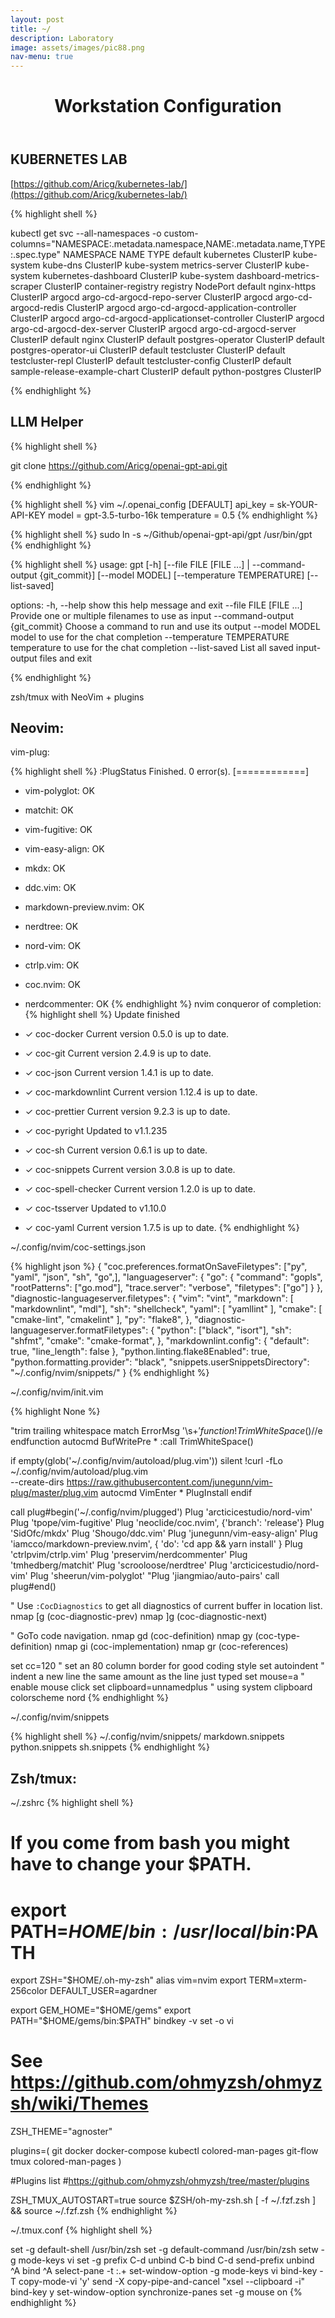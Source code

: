```yaml
---
layout: post
title: ~/
description: Laboratory
image: assets/images/pic88.png
nav-menu: true
---
```


<!-- Main
<div id="main" class="alt">
<section id="one">
	<div class="inner">
		<header class="major">
			<h1>My ThinkPad</h1>
		</header>
-->
<header class="major">
  <h1>Workstation Configuration</h1>
</header>


## KUBERNETES LAB
[https://github.com/Aricg/kubernetes-lab/](https://github.com/Aricg/kubernetes-lab/)

{% highlight shell %}

kubectl get svc --all-namespaces -o custom-columns="NAMESPACE:.metadata.namespace,NAME:.metadata.name,TYPE:.spec.type"
NAMESPACE            NAME                                       TYPE
default              kubernetes                                 ClusterIP
kube-system          kube-dns                                   ClusterIP
kube-system          metrics-server                             ClusterIP
kube-system          kubernetes-dashboard                       ClusterIP
kube-system          dashboard-metrics-scraper                  ClusterIP
container-registry   registry                                   NodePort
default              nginx-https                                ClusterIP
argocd               argo-cd-argocd-repo-server                 ClusterIP
argocd               argo-cd-argocd-redis                       ClusterIP
argocd               argo-cd-argocd-application-controller      ClusterIP
argocd               argo-cd-argocd-applicationset-controller   ClusterIP
argocd               argo-cd-argocd-dex-server                  ClusterIP
argocd               argo-cd-argocd-server                      ClusterIP
default              nginx                                      ClusterIP
default              postgres-operator                          ClusterIP
default              postgres-operator-ui                       ClusterIP
default              testcluster                                ClusterIP
default              testcluster-repl                           ClusterIP
default              testcluster-config                         ClusterIP
default              sample-release-example-chart               ClusterIP
default              python-postgres                            ClusterIP

{% endhighlight %}

## LLM Helper

{% highlight shell %}

git clone https://github.com/Aricg/openai-gpt-api.git

{% endhighlight %}

{% highlight shell %}
vim ~/.openai_config
[DEFAULT]
api_key = sk-YOUR-API-KEY
model = gpt-3.5-turbo-16k
temperature = 0.5
{% endhighlight %}

{% highlight shell %}
sudo ln -s ~/Github/openai-gpt-api/gpt /usr/bin/gpt
{% endhighlight %}

{% highlight shell %}
usage: gpt [-h] [--file FILE [FILE ...] | --command-output {git_commit}]
           [--model MODEL] [--temperature TEMPERATURE] [--list-saved]

options:
  -h, --help            show this help message and exit
  --file FILE [FILE ...]
                        Provide one or multiple filenames to use as input
  --command-output {git_commit}
                        Choose a command to run and use its output
  --model MODEL         model to use for the chat completion
  --temperature TEMPERATURE
                        temperature to use for the chat completion
  --list-saved          List all saved input-output files and exit

{% endhighlight %}

 <p>zsh/tmux with NeoVim + plugins</p>


## Neovim:

vim-plug:

{% highlight shell %}
:PlugStatus
Finished. 0 error(s).
[============]

- vim-polyglot: OK
- matchit: OK
- vim-fugitive: OK
- vim-easy-align: OK
- mkdx: OK
- ddc.vim: OK
- markdown-preview.nvim: OK
- nerdtree: OK
- nord-vim: OK
- ctrlp.vim: OK
- coc.nvim: OK
- nerdcommenter: OK
  {% endhighlight %}
  nvim conqueror of completion:
  {% highlight shell %}
  Update finished

- ✓ coc-docker Current version 0.5.0 is up to date.
- ✓ coc-git Current version 2.4.9 is up to date.
- ✓ coc-json Current version 1.4.1 is up to date.
- ✓ coc-markdownlint Current version 1.12.4 is up to date.
- ✓ coc-prettier Current version 9.2.3 is up to date.
- ✓ coc-pyright Updated to v1.1.235
- ✓ coc-sh Current version 0.6.1 is up to date.
- ✓ coc-snippets Current version 3.0.8 is up to date.
- ✓ coc-spell-checker Current version 1.2.0 is up to date.
- ✓ coc-tsserver Updated to v1.10.0
- ✓ coc-yaml Current version 1.7.5 is up to date.
  {% endhighlight %}

~/.config/nvim/coc-settings.json<br>

{% highlight json %}
{
  "coc.preferences.formatOnSaveFiletypes": ["py", "yaml", "json", "sh", "go",],
  "languageserver": {
    "go": {
      "command": "gopls",
      "rootPatterns": ["go.mod"],
      "trace.server": "verbose",
      "filetypes": ["go"]
    }
  },
  "diagnostic-languageserver.filetypes": {
    "vim": "vint",
    "markdown": [ "markdownlint", "mdl"],
    "sh": "shellcheck",
    "yaml": [ "yamllint" ],
    "cmake": [ "cmake-lint", "cmakelint" ],
    "py": "flake8",
  },
  "diagnostic-languageserver.formatFiletypes": {
    "python": ["black", "isort"],
    "sh": "shfmt",
    "cmake": "cmake-format",
  },
  "markdownlint.config": {
    "default": true,
    "line_length": false
  },
  "python.linting.flake8Enabled": true,
  "python.formatting.provider": "black",
  "snippets.userSnippetsDirectory": "~/.config/nvim/snippets/"
}
{% endhighlight %}

~/.config/nvim/init.vim

{% highlight None %}

"trim trailing whitespace
match ErrorMsg '\s\+$'
function! TrimWhiteSpace()
    %s/\s\+$//e
endfunction
autocmd BufWritePre \* :call TrimWhiteSpace()

if empty(glob('~/.config/nvim/autoload/plug.vim'))
silent !curl -fLo ~/.config/nvim/autoload/plug.vim \
 --create-dirs https://raw.githubusercontent.com/junegunn/vim-plug/master/plug.vim
autocmd VimEnter \* PlugInstall
endif

call plug#begin('~/.config/nvim/plugged')
Plug 'arcticicestudio/nord-vim'
Plug 'tpope/vim-fugitive'
Plug 'neoclide/coc.nvim', {'branch': 'release'}
Plug 'SidOfc/mkdx'
Plug 'Shougo/ddc.vim'
Plug 'junegunn/vim-easy-align'
Plug 'iamcco/markdown-preview.nvim', { 'do': 'cd app && yarn install' }
Plug 'ctrlpvim/ctrlp.vim'
Plug 'preservim/nerdcommenter'
Plug 'tmhedberg/matchit'
Plug 'scrooloose/nerdtree'
Plug 'arcticicestudio/nord-vim'
Plug 'sheerun/vim-polyglot'
"Plug 'jiangmiao/auto-pairs'
call plug#end()

" Use `:CocDiagnostics` to get all diagnostics of current buffer in location list.
nmap <silent> [g <Plug>(coc-diagnostic-prev)
nmap <silent> ]g <Plug>(coc-diagnostic-next)

" GoTo code navigation.
nmap <silent> gd <Plug>(coc-definition)
nmap <silent> gy <Plug>(coc-type-definition)
nmap <silent> gi <Plug>(coc-implementation)
nmap <silent> gr <Plug>(coc-references)

set cc=120 " set an 80 column border for good coding style
set autoindent " indent a new line the same amount as the line just typed
set mouse=a " enable mouse click
set clipboard=unnamedplus " using system clipboard
colorscheme nord
{% endhighlight %}

~/.config/nvim/snippets<br>

{% highlight shell %}
~/.config/nvim/snippets/
markdown.snippets python.snippets sh.snippets
{% endhighlight %}

## Zsh/tmux:

~/.zshrc
{% highlight shell %}

# If you come from bash you might have to change your $PATH.

# export PATH=$HOME/bin:/usr/local/bin:$PATH

export ZSH="$HOME/.oh-my-zsh"
alias vim=nvim
export TERM=xterm-256color
DEFAULT_USER=agardner

export GEM_HOME="$HOME/gems"
export PATH="$HOME/gems/bin:$PATH"
bindkey -v
set -o vi

# See https://github.com/ohmyzsh/ohmyzsh/wiki/Themes

ZSH_THEME="agnoster"

plugins=(
git
docker
docker-compose
kubectl
colored-man-pages
git-flow
tmux
colored-man-pages
)

#Plugins list #https://github.com/ohmyzsh/ohmyzsh/tree/master/plugins

ZSH_TMUX_AUTOSTART=true
source $ZSH/oh-my-zsh.sh
[ -f ~/.fzf.zsh ] && source ~/.fzf.zsh
{% endhighlight %}

~/.tmux.conf
{% highlight shell %}

set -g default-shell /usr/bin/zsh
set -g default-command /usr/bin/zsh
setw -g mode-keys vi
set -g prefix C-d
unbind C-b
bind C-d send-prefix
unbind ^A
bind ^A select-pane -t :.+
set-window-option -g mode-keys vi
bind-key -T copy-mode-vi 'y' send -X copy-pipe-and-cancel "xsel --clipboard -i"
bind-key y set-window-option synchronize-panes
set -g mouse on
{% endhighlight %}

<!--
</code></pre>
</div>
-->
